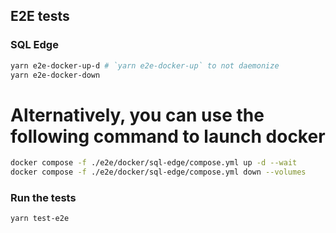 ## E2E tests

### SQL Edge

```bash
yarn e2e-docker-up-d # `yarn e2e-docker-up` to not daemonize
yarn e2e-docker-down
```

# Alternatively, you can use the following command to launch docker
```bash
docker compose -f ./e2e/docker/sql-edge/compose.yml up -d --wait
docker compose -f ./e2e/docker/sql-edge/compose.yml down --volumes
```

### Run the tests

```bash
yarn test-e2e
```